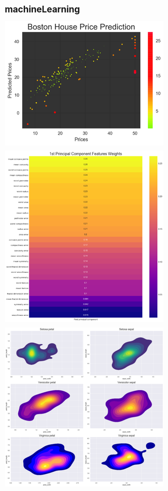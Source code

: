 # machineLearning

![Screenshot](bostonHousePrediction.png)

![Screenshot](pca_breath_cancer.png)

![Screenshot](irisDatasetKde.png)
